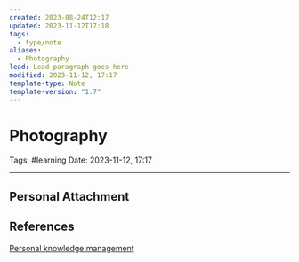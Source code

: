 ```yaml
---
created: 2023-08-24T12:17
updated: 2023-11-12T17:18
tags:
  - type/note
aliases:
  - Photography
lead: Lead paragraph goes here
modified: 2023-11-12, 17:17
template-type: Note
template-version: "1.7"
---
```


# Photography

Tags: #learning 
Date: 2023-11-12, 17:17

---

## Personal Attachment


## References

[Personal knowledge management](../SLIP-BOX/Personal%20knowledge%20management.md)
